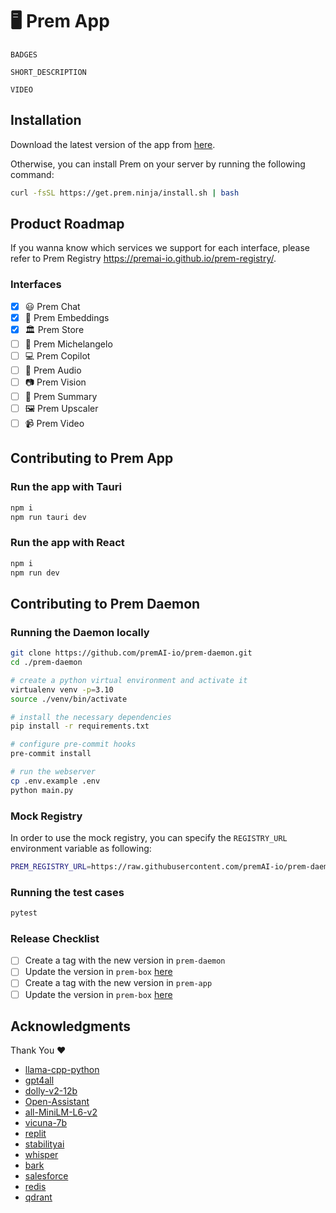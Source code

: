 # 🖥 Prem App

`BADGES`

`SHORT_DESCRIPTION`

`VIDEO`

## Installation

Download the latest version of the app from [here](https://github.com).

Otherwise, you can install Prem on your server by running the following command:

```bash
curl -fsSL https://get.prem.ninja/install.sh | bash
```

## Product Roadmap

If you wanna know which services we support for each interface, please refer to Prem Registry https://premai-io.github.io/prem-registry/.

### Interfaces

- [x] 😃 Prem Chat
- [x] 📕 Prem Embeddings
- [x] 🏛️ Prem Store
- [ ] 🎨 Prem Michelangelo
- [ ] 💻 Prem Copilot
- [ ] 🎵 Prem Audio
- [ ] 📷 Prem Vision
- [ ] 📖 Prem Summary
- [ ] 🖼️ Prem Upscaler
- [ ] 📹 Prem Video

## Contributing to Prem App

### Run the app with Tauri

```bash
npm i
npm run tauri dev
```

### Run the app with React

```bash
npm i
npm run dev
```
## Contributing to Prem Daemon
### Running the Daemon locally

```bash
git clone https://github.com/premAI-io/prem-daemon.git
cd ./prem-daemon

# create a python virtual environment and activate it
virtualenv venv -p=3.10
source ./venv/bin/activate

# install the necessary dependencies
pip install -r requirements.txt

# configure pre-commit hooks
pre-commit install

# run the webserver
cp .env.example .env
python main.py
```

### Mock Registry

In order to use the mock registry, you can specify the `REGISTRY_URL` environment variable as following:

```bash
PREM_REGISTRY_URL=https://raw.githubusercontent.com/premAI-io/prem-daemon/main/resources/mocks/manifests.json
```

### Running the test cases

```bash
pytest
```

### Release Checklist

- [ ] Create a tag with the new version in `prem-daemon` 
- [ ] Update the version in `prem-box` [here](https://github.com/premAI-io/prem-box/blob/main/versions.json)
- [ ] Create a tag with the new version in `prem-app`
- [ ] Update the version in `prem-box` [here](https://github.com/premAI-io/prem-box/blob/main/versions.json)

## Acknowledgments

Thank You ❤️

- [llama-cpp-python](https://github.com/abetlen/llama-cpp-python)
- [gpt4all](https://github.com/nomic-ai/gpt4all)
- [dolly-v2-12b](https://huggingface.co/databricks/dolly-v2-12b)
- [Open-Assistant](https://github.com/LAION-AI/Open-Assistant)
- [all-MiniLM-L6-v2](https://huggingface.co/sentence-transformers/all-MiniLM-L6-v2)
- [vicuna-7b](https://github.com/lm-sys/FastChat)
- [replit](https://huggingface.co/replit)
- [stabilityai](https://huggingface.co/stabilityai)
- [whisper](https://github.com/openai/whisper)
- [bark](https://github.com/bark-simulator/bark)
- [salesforce](https://github.com/salesforce/CodeT5)
- [redis](https://redis.com/solutions/use-cases/vector-database/)
- [qdrant](https://github.com/qdrant/qdrant)